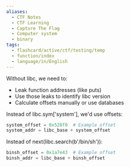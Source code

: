 ```yaml
---
aliases:
  - CTF Notes
  - CTF Learning
  - Capture The Flag
  - Computer system
  - binary
tags:
  - flashcard/active/ctf/testing/temp
  - function/index
  - language/in/English
---
```


Without libc, we need to:
- Leak function addresses (like puts)
- Use those leaks to identify libc version
- Calculate offsets manually or use databases


Instead of libc.sym['system'], we'd use offsets:
```py
system_offset = 0x528f0  # Example offset
system_addr = libc_base + system_offset
```

Instead of next(libc.search(b'/bin/sh')):
```py
binsh_offset = 0x1a7e43  # Example offset
binsh_addr = libc_base + binsh_offset
```